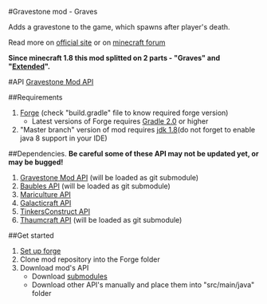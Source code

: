 #Gravestone mod - Graves

Adds a gravestone to the game, which spawns after player's death.

Read more on [official site](http://gravestone.nightkosh.com/) or on [minecraft forum](http://www.minecraftforum.net/forums/mapping-and-modding/minecraft-mods/1288082-gravestone-mod-v2-9-7)

**Since minecraft 1.8 this mod splitted on 2 parts - "Graves" and "[Extended](https://github.com/NightKosh/Gravestone-mod-Extended)".**

#API
[Gravestone Mod API](https://github.com/NightKosh/GraveStone-mod-API)

##Requirements
1. [Forge](http://files.minecraftforge.net/) (check "build.gradle" file to know required forge version)
   * Latest versions of Forge requires [Gradle 2.0](https://gradle.org/) or higher
2. "Master branch" version of mod requires [jdk 1.8](http://www.oracle.com/technetwork/java/javase/downloads/jdk8-downloads-2133151.html)(do not forget to enable java 8 support in your IDE)

##Dependencies.
**Be careful some of these API may not be updated yet, or may be bugged!**

1. [Gravestone Mod API](https://github.com/NightKosh/GraveStone-mod-API) (will be loaded as git submodule)
3. [Baubles API](https://github.com/Azanor/Baubles) (will be loaded as git submodule)
5. [Mariculture API](https://github.com/joshiejack/Mariculture)
6. [Galacticraft API](https://github.com/micdoodle8/Galacticraft-API)
7. [TinkersConstruct API](https://github.com/SlimeKnights/TinkersConstruct)
8. [Thaumcraft API](https://github.com/Azanor/thaumcraft-api) (will be loaded as git submodule)

##Get started
1. [Set up forge](http://www.minecraftforge.net/wiki/Installation/Source)
2. Clone mod repository into the Forge folder
3. Download mod's API
   * Download [submodules](https://git-scm.com/book/en/v2/Git-Tools-Submodules)
   * Download other API's manually and place them into "src/main/java" folder

